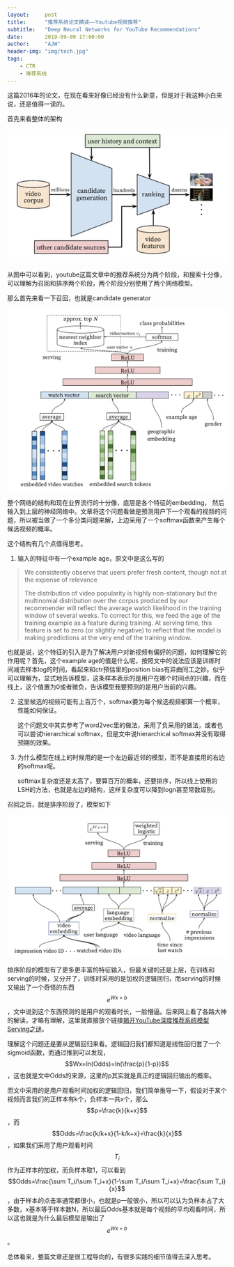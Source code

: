 ```yaml
---
layout:     post
title:      "推荐系统论文精读——Youtube视频推荐"
subtitle:   "Deep Neural Networks for YouTube Recommendations"
date:       2019-09-09 17:00:00
author:     "AJW"
header-img: "img/tech.jpg"
tags:
    - CTR
	- 推荐系统
---
```


这篇2016年的论文，在现在看来好像已经没有什么新意，但是对于我这种小白来说，还是值得一读的。

首先来看整体的架构

![image-20190909165252924](\img\in-post\youtube-recommendation\structure.png)

从图中可以看到，youtube这篇文章中的推荐系统分为两个阶段，和搜索十分像，可以理解为召回和排序两个阶段，两个阶段分别使用了两个网络模型。

那么首先来看一下召回，也就是candidate generator

![image-20190909194848061](\img\in-post\youtube-recommendation\candidate_generator.png)

整个网络的结构和现在业界流行的十分像，底层是各个特征的embedding， 然后输入到上层的神经网络中。文章将这个问题看做是预测用户下一个观看的视频的问题，所以被当做了一个多分类问题来解，上边采用了一个softmax函数来产生每个候选视频的概率。

这个结构有几个点值得思考。

1. 输入的特征中有一个example age，原文中是这么写的

> We consistently observe that users prefer fresh content, though not at the expense of relevance
>
> The distribution of video popularity is highly non-stationary but the multinomial distribution over the corpus produced by our recommender will reflect the average watch likelihood in the training window of several weeks. To correct for this, we feed the age of the training example as a feature during training. At serving time, this feature is set to zero (or slightly negative) to reflect that the model is making predictions at the very end of the training window.

也就是说，这个特征的引入是为了解决用户对新视频有偏好的问题，如何理解它的作用呢？首先，这个example age的值是什么呢，按照文中的说法应该是训练时间减去样本log的时间，看起来和ctr预估里的position bias有异曲同工之妙。似乎可以理解为，显式地告诉模型，这条样本表示的是用户在哪个时间点的兴趣，而在线上，这个值置为0或者微负，告诉模型我要预测的是用户当前的兴趣。

2. 这里候选的视频可能有上百万个，softmax要为每个候选视频都算一个概率，性能如何保证。

   这个问题文中其实参考了word2vec里的做法，采用了负采用的做法，或者也可以尝试hierarchical softmax，但是文中说hierarchical softmax并没有取得预期的效果。

3. 为什么模型在线上的时候用的是一个左边最近邻的模型，而不是直接用的右边的softmax呢。

   softmax复杂度还是太高了，要算百万的概率，还要排序，所以线上使用的LSH的方法，也就是左边的结构，这样复杂度可以降到logn甚至常数级别。

召回之后，就是排序阶段了，模型如下

![image-20190909221959857](\img\in-post\youtube-recommendation\ranking.png)

排序阶段的模型有了更多更丰富的特征输入，但最关键的还是上层，在训练和serving的时候，又分开了，训练时采用的是加权的逻辑回归，而serving的时候又输出了一个奇怪的东西$$e^{Wx+b}$$，文中说到这个东西预测的是用户的观看时长，一脸懵逼。后来网上看了各路大神的解读，才略有理解，这里就直接放个链接[揭开YouTube深度推荐系统模型Serving之谜](https://zhuanlan.zhihu.com/p/61827629)。

理解这个问题还是要从逻辑回归来看。逻辑回归我们都知道是线性回归套了一个sigmoid函数，而通过推到可以发现，$$Wx=ln(Odds)=ln(\frac{p}{1-p})$$，这也就是文中Odds的来源，这里的p其实就是真正的逻辑回归输出的概率。

而文中采用的是用户观看时间加权的逻辑回归，我们简单推导一下，假设对于某个视频而言我们的正样本有k个，负样本一共x个，那么$$p=\frac{k}{k+x}$$，而$$Odds=\frac{k/k+x}{1-k/k+x}=\frac{k}{x}$$，如果我们采用了用户观看时间$$T_i$$作为正样本的加权，而负样本取1，可以看到$$Odds=\frac{\sum T_i/\sum T_i+x}{1-\sum T_i/\sum T_i+x}=\frac{\sum T_i}{x}$$，由于样本的点击率通常都很小，也就是p一般很小，所以可以认为负样本占了大多数，x基本等于样本数N，所以最后Odds基本就是每个视频的平均观看时间，所以这也就是为什么最后模型是输出了$$e^{Wx+b}$$。

总体看来，整篇文章还是很工程导向的，有很多实践的细节值得去深入思考。

